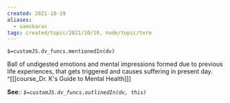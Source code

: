 ```yaml
---
created: 2021-10-19
aliases:
  - samskaras
tags: created/topic/2021/10/19, node/topic/term
---
```

`$=customJS.dv_funcs.mentionedIn(dv)`

Ball of undigested emotions and mental impressions formed due to previous life experiences, that gets triggered and causes suffering in present day.
 ^[[[course_Dr. K's Guide to Mental Health]]]

**See**::
*`$=customJS.dv_funcs.outlinedIn(dv, this)`*